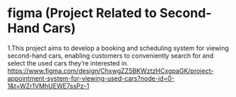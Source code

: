 # figma (Project Related to Second-Hand Cars)
1.This project aims to develop a booking and scheduling system for viewing second-hand cars, enabling customers to conveniently search for and select the used cars they’re interested in.
https://www.figma.com/design/ChxwgZZ5BKWztzHCxgpaGK/project-appointment-system-for-viewing-used-cars?node-id=0-1&t=WZr1VMhUEWE7ssPz-1
